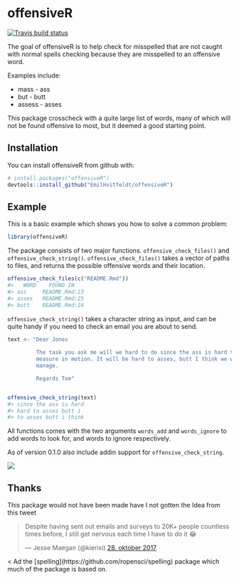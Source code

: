 
<!-- README.md is generated from README.Rmd. Please edit that file -->
offensiveR
==========

[![Travis build status](https://travis-ci.org/EmilHvitfeldt/offensiveR.svg?branch=master)](https://travis-ci.org/EmilHvitfeldt/offensiveR)

The goal of offensiveR is to help check for misspelled that are not caught with normal spells checking because they are misspelled to an offensive word.

Examples include:

-   mass - ass
-   but - butt
-   assess - asses

This package crosscheck with a quite large list of words, many of which will not be found offensive to most, but it deemed a good starting point.

Installation
------------

You can install offensiveR from github with:

``` r
# install.packages("offensiveR")
devtools::install_github("EmilHvitfeldt/offensiveR")
```

Example
-------

This is a basic example which shows you how to solve a common problem:

``` r
library(offensiveR)
```

The package consists of two major functions. `offensive_check_files()` and `offensive_check_string()`. `offensive_check_files()` takes a vector of paths to files, and returns the possible offensive words and their location.

``` r
offensive_check_files(c("README.Rmd"))
#>   WORD    FOUND IN
#> ass     README.Rmd:23
#> asses   README.Rmd:25
#> butt    README.Rmd:24
```

`offensive_check_string()` takes a character string as input, and can be quite handy if you need to check an email you are about to send.

``` r
text <- "Dear Jones
         
         The task you ask me will we hard to do since the ass is hard to 
         measure in motion. It will be hard to asses, butt I think we will 
         manage.

         Regards Tom"


offensive_check_string(text)
#> since the ass is hard 
#> hard to asses butt i 
#> to asses butt i think
```

All functions comes with the two arguments `words_add` and `words_ignore` to add words to look for, and words to ignore respectively.

As of version 0.1.0 also include addin support for `offensive_check_string`.

![](man/figures/Jan-16-2018-21-15-34.gif)

Thanks
------

This package would not have been made have I not gotten the Idea from this tweet

<blockquote class="twitter-tweet" data-lang="da">
<p lang="en" dir="ltr">
Despite having sent out emails and surveys to 20K+ people countless times before, I still get nervous each time I have to do it 😂
</p>
— Jesse Maegan (@kierisi) <a href="https://twitter.com/kierisi/status/924292995435978752?ref_src=twsrc%5Etfw">28. oktober 2017</a>
</blockquote>
&lt; Ad the [spelling](https://github.com/ropensci/spelling) package which much of the package is based on.
